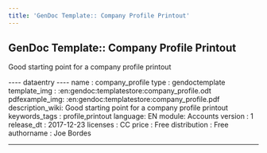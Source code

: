 ```yaml
---
title: 'GenDoc Template:: Company Profile Printout'
---
```


GenDoc Template:: Company Profile Printout
------------------------------------------

Good starting point for a company profile printout

---- dataentry ---- name : company\_profile type : gendoctemplate
template\_img : :en:gendoc:templatestore:company\_profile.odt
pdfexample\_img: :en:gendoc:templatestore:company\_profile.pdf
description\_wiki: Good starting point for a company profile printout
keywords\_tags : profile,printout language: EN module: Accounts version
: 1 release\_dt : 2017-12-23 licenses : CC price : Free distribution :
Free authorname : Joe Bordes

------------------------------------------------------------------------

  
